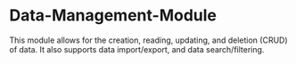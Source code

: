 # Data-Management-Module
This module allows for the creation, reading, updating, and deletion (CRUD) of data. It also supports data import/export, and data search/filtering.
